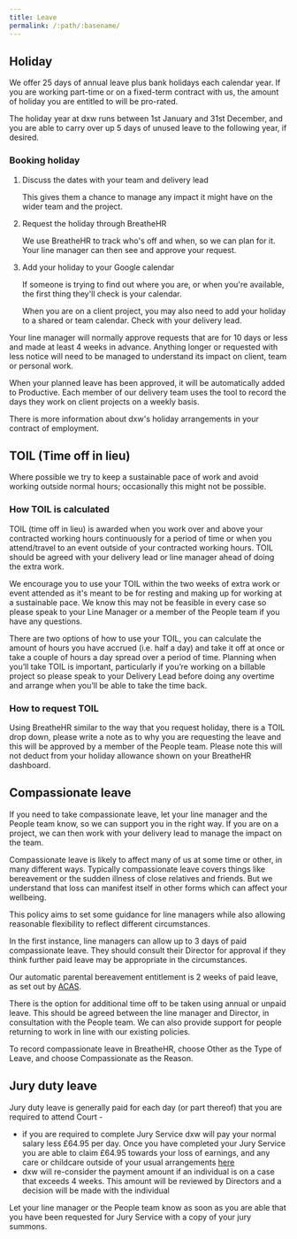 ```yaml
---
title: Leave
permalink: /:path/:basename/
---
```


## Holiday

We offer 25 days of annual leave plus bank holidays each calendar year. If you are working part-time or on a fixed-term contract with us, the amount of holiday you are entitled to will be pro-rated. 

The holiday year at dxw runs between 1st January and 31st December, and you are able to carry over up 5 days of unused leave to the following year, if desired. 

### Booking holiday

1. Discuss the dates with your team and delivery lead

   This gives them a chance to manage any impact it might have on the wider team
   and the project.

2. Request the holiday through BreatheHR

   We use BreatheHR to track who's off and when, so we can plan for it. Your
   line manager can then see and approve your request.

3. Add your holiday to your Google calendar

   If someone is trying to find out where you are, or when you're available, the
   first thing they'll check is your calendar.

   When you are on a client project, you may also need to add your holiday to a
   shared or team calendar. Check with your delivery lead.

Your line manager will normally approve requests that are for 10 days or less
and made at least 4 weeks in advance. Anything longer or requested with less
notice will need to be managed to understand its impact on client, team or
personal work.

When your planned leave has been approved, it will be automatically added to
Productive. Each member of our delivery team uses the tool to record the days
they work on client projects on a weekly basis.

There is more information about dxw's holiday arrangements in your contract of
employment.

## TOIL (Time off in lieu)

Where possible we try to keep a sustainable pace of work and avoid working
outside normal hours; occasionally this might not be possible.

### How TOIL is calculated

TOIL (time off in lieu) is awarded when you work over and above your contracted
working hours continuously for a period of time or when you attend/travel to an
event outside of your contracted working hours. TOIL should be agreed with your
delivery lead or line manager ahead of doing the extra work.

We encourage you to use your TOIL within the two weeks of extra work or event
attended as it's meant to be for resting and making up for working at a
sustainable pace. We know this may not be feasible in every case so please speak
to your Line Manager or a member of the People team if you have any questions.

There are two options of how to use your TOIL, you can calculate the amount of
hours you have accrued (i.e. half a day) and take it off at once or take a couple
of hours a day spread over a period of time. Planning when you’ll take TOIL is
important, particularly if you’re working on a billable project so please speak
to your Delivery Lead before doing any overtime and arrange when you’ll be able
to take the time back.

### How to request TOIL

Using BreatheHR similar to the way that you request holiday, there is a TOIL
drop down, please write a note as to why you are requesting the leave and this
will be approved by a member of the People team. Please note this will not deduct
from your holiday allowance shown on your BreatheHR dashboard.

## Compassionate leave

If you need to take compassionate leave, let your line manager and the People
team know, so we can support you in the right way. If you are on a project, we
can then work with your delivery lead to manage the impact on the team.

Compassionate leave is likely to affect many of us at some time or other, in
many different ways. Typically compassionate leave covers things like
bereavement or the sudden illness of close relatives and friends. But we
understand that loss can manifest itself in other forms which can affect your
wellbeing.

This policy aims to set some guidance for line managers while also allowing
reasonable flexibility to reflect different circumstances.

In the first instance, line managers can allow up to 3 days of paid
compassionate leave. They should consult their Director for approval if they
think further paid leave may be appropriate in the circumstances.

Our automatic parental bereavement entitlement is 2 weeks of paid leave, as set
out by
[ACAS](https://www.acas.org.uk/time-off-for-bereavement/parental-bereavement-leave-pay).

There is the option for additional time off to be taken using annual or unpaid
leave. This should be agreed between the line manager and Director, in
consultation with the People team. We can also provide support for people
returning to work in line with our existing policies.

To record compassionate leave in BreatheHR, choose Other as the Type of Leave,
and choose Compassionate as the Reason.

## Jury duty leave

Jury duty leave is generally paid for each day (or part thereof) that you are
required to attend Court -

- if you are required to complete Jury Service dxw will pay your normal salary
  less £64.95 per day. Once you have completed your Jury Service you are able to
  claim £64.95 towards your loss of earnings, and any care or childcare outside
  of your usual arrangements
  [here](https://assets.publishing.service.gov.uk/government/uploads/system/uploads/attachment_data/file/687809/certificate-of-loss-eng.pdf)
- dxw will re-consider the payment amount if an individual is on a case that
  exceeds 4 weeks. This amount will be reviewed by Directors and a decision will
  be made with the individual

Let your line manager or the People team know as soon as you are able that you
have been requested for Jury Service with a copy of your jury summons.